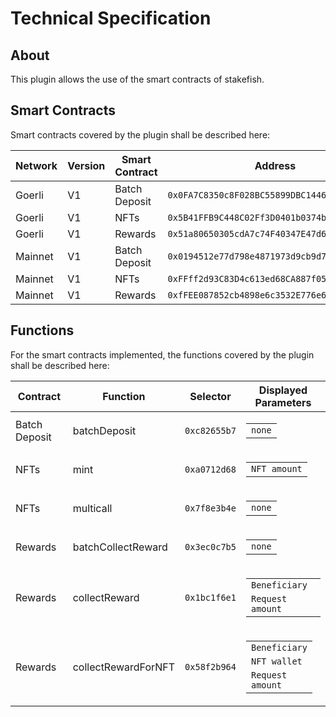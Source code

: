 # Technical Specification

## About

This plugin allows the use of the smart contracts of stakefish.

## Smart Contracts

Smart contracts covered by the plugin shall be described here:

| Network | Version | Smart Contract | Address                                      |
| ------- | ------- | -------------- | -------------------------------------------- |
| Goerli  | V1      | Batch Deposit  | `0x0FA7C8350c8F028BC55899DBC1446eCD342958fE` |
| Goerli  | V1      | NFTs           | `0x5B41FFB9C448C02Ff3D0401b0374b67EFcB73C7E` |
| Goerli  | V1      | Rewards        | `0x51a80650305cdA7c74F40347E47d6e318a91dE9F` |
| Mainnet | V1      | Batch Deposit  | `0x0194512e77d798e4871973d9cb9d7ddfc0ffd801` |
| Mainnet | V1      | NFTs           | `0xFFff2d93C83D4c613ed68CA887f057651135e089` |
| Mainnet | V1      | Rewards        | `0xfFEE087852cb4898e6c3532E776e68BC68b1143B` |

## Functions

For the smart contracts implemented, the functions covered by the plugin shall be described here:

| Contract      | Function            | Selector     | Displayed Parameters                                                                                                                                               |
| ------------- | ------------------- | ------------ | ------------------------------------------------------------------------------------------------------------------------------------------------------------------ |
| Batch Deposit | batchDeposit        | `0xc82655b7` | <table><tbody> <tr><td><code>none</code></td></tr> </tbody></table>                                                                                                |
| NFTs          | mint                | `0xa0712d68` | <table><tbody> <tr><td><code>NFT amount</code></td></tr> </tbody></table>                                                                                          |
| NFTs          | multicall           | `0x7f8e3b4e` | <table><tbody> <tr><td><code>none</code></td></tr> </tbody></table>                                                                                                |
| Rewards       | batchCollectReward  | `0x3ec0c7b5` | <table><tbody> <tr><td><code>none</code></td></tr> </tbody></table>                                                                                                |
| Rewards       | collectReward       | `0x1bc1f6e1` | <table><tbody> <tr><td><code>Beneficiary</code></td></tr> <tr><td><code>Request amount</code></td></tr> </tbody></table>                                           |
| Rewards       | collectRewardForNFT | `0x58f2b964` | <table><tbody> <tr><td><code>Beneficiary</code></td></tr> <tr><td><code>NFT wallet</code></td></tr> <tr><td><code>Request amount</code></td></tr> </tbody></table> |
